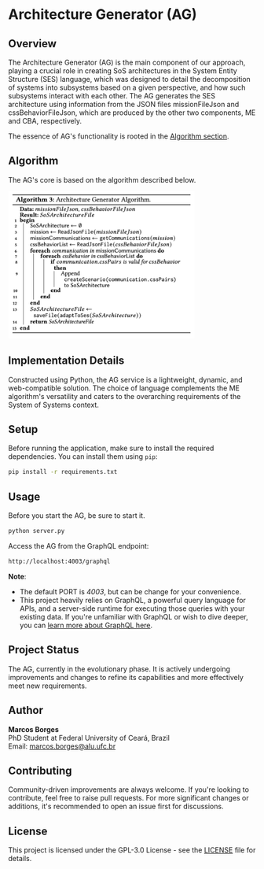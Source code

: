 # Architecture Generator (AG)

## Overview

The Architecture Generator (AG) is the main component of our approach, playing a crucial role in creating SoS architectures in the System Entity Structure (SES) language, which was designed to detail the decomposition of systems into subsystems based on a given perspective, and how such subsystems interact with each other. The AG generates the SES architecture using information from the JSON files missionFileJson and cssBehaviorFileJson, which are produced by the other two components, ME and CBA, respectively.

The essence of AG's functionality is rooted in the [Algorithm section](#Algorithm).

## Algorithm

The AG's core is based on the algorithm described below.

<img src="/images/ag_algorithm.png" height="300"/>

## Implementation Details

Constructed using Python, the AG service is a lightweight, dynamic, and web-compatible solution. The choice of language complements the ME algorithm's versatility and caters to the overarching requirements of the System of Systems context.

## Setup

Before running the application, make sure to install the required dependencies. You can install them using `pip`:

```bash
pip install -r requirements.txt
```

## Usage

Before you start the AG, be sure to start it.

```bash
python server.py
```

Access the AG from the GraphQL endpoint:

```bash
http://localhost:4003/graphql
```

**Note**:

- The default PORT is _4003_, but can be change for your convenience.
- This project heavily relies on GraphQL, a powerful query language for APIs, and a server-side runtime for executing those queries with your existing data. If you're unfamiliar with GraphQL or wish to dive deeper, you can [learn more about GraphQL here](https://graphql.org/).

<!-- ## References -->

## Project Status

The AG, currently in the evolutionary phase. It is actively undergoing improvements and changes to refine its capabilities and more effectively meet new requirements.

## Author

**Marcos Borges**  
PhD Student at Federal University of Ceará, Brazil  
Email: [marcos.borges@alu.ufc.br](mailto:marcos.borges@alu.ufc.br)

## Contributing

Community-driven improvements are always welcome. If you're looking to contribute, feel free to raise pull requests. For more significant changes or additions, it's recommended to open an issue first for discussions.

## License

This project is licensed under the GPL-3.0 License - see the [LICENSE](LICENSE) file for details.
